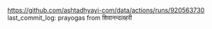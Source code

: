 https://github.com/ashtadhyayi-com/data/actions/runs/920563730
last_commit_log: prayogas from शिवानन्दलहरी